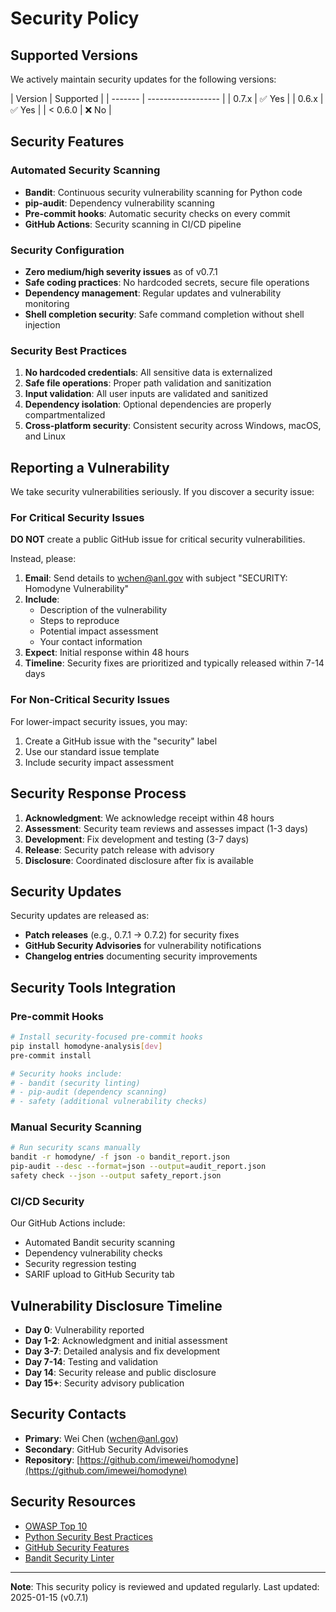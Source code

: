 # Security Policy

## Supported Versions

We actively maintain security updates for the following versions:

| Version | Supported | | ------- | ------------------ | | 0.7.x | ✅ Yes | | 0.6.x | ✅
Yes | | < 0.6.0 | ❌ No |

## Security Features

### Automated Security Scanning

- **Bandit**: Continuous security vulnerability scanning for Python code
- **pip-audit**: Dependency vulnerability scanning
- **Pre-commit hooks**: Automatic security checks on every commit
- **GitHub Actions**: Security scanning in CI/CD pipeline

### Security Configuration

- **Zero medium/high severity issues** as of v0.7.1
- **Safe coding practices**: No hardcoded secrets, secure file operations
- **Dependency management**: Regular updates and vulnerability monitoring
- **Shell completion security**: Safe command completion without shell injection

### Security Best Practices

1. **No hardcoded credentials**: All sensitive data is externalized
1. **Safe file operations**: Proper path validation and sanitization
1. **Input validation**: All user inputs are validated and sanitized
1. **Dependency isolation**: Optional dependencies are properly compartmentalized
1. **Cross-platform security**: Consistent security across Windows, macOS, and Linux

## Reporting a Vulnerability

We take security vulnerabilities seriously. If you discover a security issue:

### For Critical Security Issues

**DO NOT** create a public GitHub issue for critical security vulnerabilities.

Instead, please:

1. **Email**: Send details to [wchen@anl.gov](mailto:wchen@anl.gov) with subject
   "SECURITY: Homodyne Vulnerability"
1. **Include**:
   - Description of the vulnerability
   - Steps to reproduce
   - Potential impact assessment
   - Your contact information
1. **Expect**: Initial response within 48 hours
1. **Timeline**: Security fixes are prioritized and typically released within 7-14 days

### For Non-Critical Security Issues

For lower-impact security issues, you may:

1. Create a GitHub issue with the "security" label
1. Use our standard issue template
1. Include security impact assessment

## Security Response Process

1. **Acknowledgment**: We acknowledge receipt within 48 hours
1. **Assessment**: Security team reviews and assesses impact (1-3 days)
1. **Development**: Fix development and testing (3-7 days)
1. **Release**: Security patch release with advisory
1. **Disclosure**: Coordinated disclosure after fix is available

## Security Updates

Security updates are released as:

- **Patch releases** (e.g., 0.7.1 → 0.7.2) for security fixes
- **GitHub Security Advisories** for vulnerability notifications
- **Changelog entries** documenting security improvements

## Security Tools Integration

### Pre-commit Hooks

```bash
# Install security-focused pre-commit hooks
pip install homodyne-analysis[dev]
pre-commit install

# Security hooks include:
# - bandit (security linting)
# - pip-audit (dependency scanning)  
# - safety (additional vulnerability checks)
```

### Manual Security Scanning

```bash
# Run security scans manually
bandit -r homodyne/ -f json -o bandit_report.json
pip-audit --desc --format=json --output=audit_report.json
safety check --json --output safety_report.json
```

### CI/CD Security

Our GitHub Actions include:

- Automated Bandit security scanning
- Dependency vulnerability checks
- Security regression testing
- SARIF upload to GitHub Security tab

## Vulnerability Disclosure Timeline

- **Day 0**: Vulnerability reported
- **Day 1-2**: Acknowledgment and initial assessment
- **Day 3-7**: Detailed analysis and fix development
- **Day 7-14**: Testing and validation
- **Day 14**: Security release and public disclosure
- **Day 15+**: Security advisory publication

## Security Contacts

- **Primary**: Wei Chen ([wchen@anl.gov](mailto:wchen@anl.gov))
- **Secondary**: GitHub Security Advisories
- **Repository**:
  [https://github.com/imewei/homodyne](https://github.com/imewei/homodyne)

## Security Resources

- [OWASP Top 10](https://owasp.org/www-project-top-ten/)
- [Python Security Best Practices](https://python.org/dev/security/)
- [GitHub Security Features](https://github.com/features/security)
- [Bandit Security Linter](https://bandit.readthedocs.io/)

______________________________________________________________________

**Note**: This security policy is reviewed and updated regularly. Last updated:
2025-01-15 (v0.7.1)
